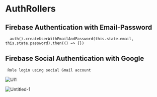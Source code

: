 # AuthRollers

## Firebase Authentication with Email-Password
      auth().createUserWithEmailAndPassword(this.state.email, this.state.password).then(() => {})
     
## Firebase Social Authentication with Google
     Role login using social Gmail account
   
![UI1](https://user-images.githubusercontent.com/45879059/220424891-5f5747fd-b779-4535-bb3c-37e2cbf03d4d.png)

![Untitled-1](https://user-images.githubusercontent.com/45879059/221274209-5d56fd9a-37f1-4901-a3f5-0f63e5f47b40.png)
